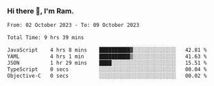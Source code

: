 ### Hi there 👋, I'm Ram.

<!--START_SECTION:waka-->

```txt
From: 02 October 2023 - To: 09 October 2023

Total Time: 9 hrs 39 mins

JavaScript    4 hrs 8 mins    ██████████▓░░░░░░░░░░░░░░   42.81 %
YAML          4 hrs 1 min     ██████████▒░░░░░░░░░░░░░░   41.63 %
JSON          1 hr 29 mins    ████░░░░░░░░░░░░░░░░░░░░░   15.51 %
TypeScript    0 secs          ░░░░░░░░░░░░░░░░░░░░░░░░░   00.04 %
Objective-C   0 secs          ░░░░░░░░░░░░░░░░░░░░░░░░░   00.02 %
```

<!--END_SECTION:waka-->
